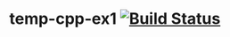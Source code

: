 # temp-cpp-ex1 [![Build Status](https://travis-ci.org/YPermitin/temp-cpp-ex1.svg?branch=master)](https://travis-ci.org/YPermitin/temp-cpp-ex1)
